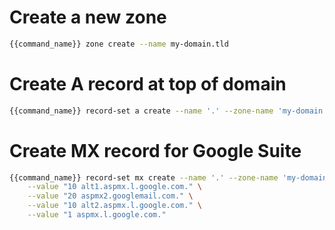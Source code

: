 # Create a new zone

```bash
{{command_name}} zone create --name my-domain.tld
```

# Create A record at top of domain

```bash
{{command_name}} record-set a create --name '.' --zone-name 'my-domain.tld' --value 127.0.0.1
```

# Create MX record for Google Suite

```bash
{{command_name}} record-set mx create --name '.' --zone-name 'my-domain.tld' \
    --value "10 alt1.aspmx.l.google.com." \
    --value "20 aspmx2.googlemail.com." \
    --value "10 alt2.aspmx.l.google.com." \
    --value "1 aspmx.l.google.com."
```